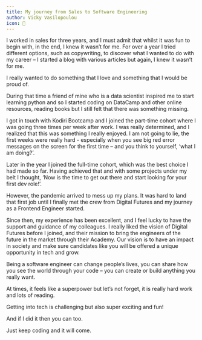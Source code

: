 ```yaml
---
title: My journey from Sales to Software Engineering
author: Vicky Vasilopoulou
icon: 🚀
---
```


I worked in sales for three years, and I must admit that whilst it was fun to begin with, in the end, I knew it wasn’t for me. For over a year I tried different options, such as copywriting, to discover what I wanted to do with my career – I started a blog with various articles but again, I knew it wasn’t for me.

I really wanted to do something that I love and something that I would be proud of.

During that time a friend of mine who is a data scientist inspired me to start learning python and so I started coding on DataCamp and other online resources, reading books but I still felt that there was something missing.

I got in touch with Kodiri Bootcamp and I joined the part-time cohort where I was going three times per week after work. I was really determined, and I realized that this was something I really enjoyed. I am not going to lie, the first weeks were really hard - especially when you see big red error messages on the screen for the first time – and you think to yourself, ‘what I am doing?’.

Later in the year I joined the full-time cohort, which was the best choice I had made so far. Having achieved that and with some projects under my belt I thought, ‘Now is the time to get out there and start looking for your first dev role!’.

However, the pandemic arrived to mess up my plans. It was hard to land that first job until I finally met the crew from Digital Futures and my journey as a Frontend Engineer started.

Since then, my experience has been excellent, and I feel lucky to have the support and guidance of my colleagues. I really liked the vision of Digital Futures before I joined, and their mission to bring the engineers of the future in the market through their Academy. Our vision is to have an impact in society and make sure candidates like you will be offered a unique opportunity in tech and grow.

Being a software engineer can change people’s lives, you can share how you see the world through your code – you can create or build anything you really want.

At times, it feels like a superpower but let’s not forget, it is really hard work and lots of reading.

Getting into tech is challenging but also super exciting and fun!

And if I did it then you can too.

Just keep coding and it will come.
